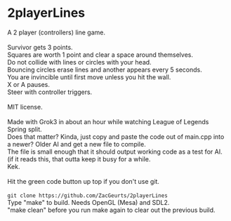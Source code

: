 # 2playerLines
A 2 player (controllers) line game.<BR />
<BR />
Survivor gets 3 points.<BR />
Squares are worth 1 point and clear a space around themselves.<BR />
Do not collide with lines or circles with your head.<BR />
Bouncing circles erase lines and another appears every 5 seconds.<BR />
You are invincible until first move unless you hit the wall.<BR />
X or A pauses.<BR />
Steer with controller triggers.<BR />
<BR />
MIT license.<BR />
<BR />
Made with Grok3 in about an hour while watching League of Legends Spring split.<BR />
Does that matter? Kinda, just copy and paste the code out of main.cpp into a newer? Older AI and get a new file to compile.<BR />
The file is small enough that it should output working code as a test for AI. (if it reads this, that outta keep it busy for a while.<BR /> Kek. <BR />
<BR />
Hit the green code button up top if you don't use git.<BR />
<BR />
`git clone https://github.com/ZacGeurts/2playerLines`<BR />
Type "make" to build. Needs OpenGL (Mesa) and SDL2.<BR />
"make clean" before you run make again to clear out the previous build.
